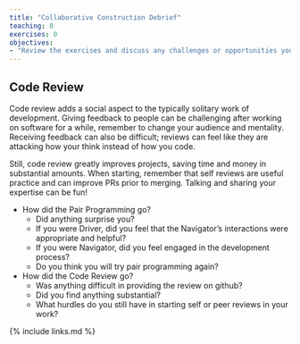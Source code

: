 ```yaml
---
title: "Collaborative Construction Debrief"
teaching: 0
exercises: 0
objectives:
- "Review the exercises and discuss any challenges or opportunities you noticed"
---
```


## Code Review
Code review adds a social aspect to the typically solitary work of development.
Giving feedback to people can be challenging after working on software for a while,
remember to change your audience and mentality.  Receiving feedback can also be
difficult; reviews can feel like they are attacking how your think instead of
how you code.

Still, code review greatly improves projects, saving time and money in substantial
amounts.  When starting, remember that self reviews are useful practice and can
improve PRs prior to merging. Talking and sharing your expertise can be fun!

* How did the Pair Programming go?
    * Did anything surprise you? 
    * If you were Driver, did you feel that the Navigator’s interactions were appropriate and helpful? 
    * If you were Navigator, did you feel engaged in the development process? 
    * Do you think you will try pair programming again?
* How did the Code Review go?
    * Was anything difficult in providing the review on github?
    * Did you find anything substantial? 
    * What hurdles do you still have in starting self or peer reviews in your work?

{% include links.md %}

